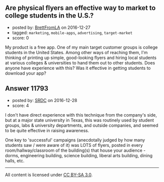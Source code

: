 ## Are physical flyers an effective way to market to college students in the U.S.?

- posted by: [BrettFromLA](https://stackexchange.com/users/2813127/brettfromla) on 2016-12-27
- tagged: `marketing`, `mobile-apps`, `advertising`, `target-market`
- score: 0

My product is a free app. One of my main target customer groups is college students in the United States. Among other ways of reaching them, I'm thinking of printing up simple, good-looking flyers and hiring local students at various colleges & universities to hand them out to other students.  Does anyone have experience with this?  Was it effective in getting students to download your app?


## Answer 11793

- posted by: [SRDC](https://stackexchange.com/users/5438059/srdc) on 2016-12-28
- score: 4

I don't have direct experience with this technique from the company's side, but at a major state university in Texas, this was routinely used by student groups, labs & university departments, and outside companies, and seemed to be quite effective in raising awareness.

One key to 'successful' campaigns (anecdotally judged by how many students saw / were aware of it) was LOTS of flyers, posted in every room/hallway/classroom of the building(s) that house your audience - dorms, engineering building, science building, liberal arts building, dining halls, etc.



---

All content is licensed under [CC BY-SA 3.0](https://creativecommons.org/licenses/by-sa/3.0/).
